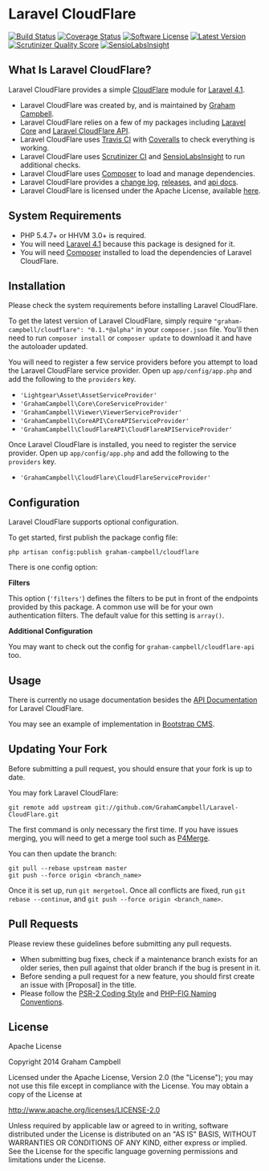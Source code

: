 Laravel CloudFlare
==================


[![Build Status](https://img.shields.io/travis/GrahamCampbell/Laravel-CloudFlare/master.svg)](https://travis-ci.org/GrahamCampbell/Laravel-CloudFlare)
[![Coverage Status](https://img.shields.io/coveralls/GrahamCampbell/Laravel-CloudFlare/master.svg)](https://coveralls.io/r/GrahamCampbell/Laravel-CloudFlare)
[![Software License](https://img.shields.io/badge/license-Apache%202.0-brightgreen.svg)](https://github.com/GrahamCampbell/Laravel-CloudFlare/blob/master/LICENSE.md)
[![Latest Version](https://img.shields.io/github/release/GrahamCampbell/Laravel-CloudFlare.svg)](https://github.com/GrahamCampbell/Laravel-CloudFlare/releases)
[![Scrutinizer Quality Score](https://scrutinizer-ci.com/g/GrahamCampbell/Laravel-CloudFlare/badges/quality-score.png?s=71ef8ad10b5b4b0a664a82bab0403ce2511b3b7a)](https://scrutinizer-ci.com/g/GrahamCampbell/Laravel-CloudFlare)
[![SensioLabsInsight](https://insight.sensiolabs.com/projects/265a732f-b8e7-4bc5-b468-224587f3ce8d/mini.png)](https://insight.sensiolabs.com/projects/265a732f-b8e7-4bc5-b468-224587f3ce8d)


## What Is Laravel CloudFlare?

Laravel CloudFlare provides a simple [CloudFlare](https://www.cloudflare.com/) module for [Laravel 4.1](http://laravel.com).

* Laravel CloudFlare was created by, and is maintained by [Graham Campbell](https://github.com/GrahamCampbell).
* Laravel CloudFlare relies on a few of my packages including [Laravel Core](https://github.com/GrahamCampbell/Laravel-Core) and [Laravel CloudFlare API](https://github.com/GrahamCampbell/Laravel-CloudFlare-API).
* Laravel CloudFlare uses [Travis CI](https://travis-ci.org/GrahamCampbell/Laravel-CloudFlare) with [Coveralls](https://coveralls.io/r/GrahamCampbell/Laravel-CloudFlare) to check everything is working.
* Laravel CloudFlare uses [Scrutinizer CI](https://scrutinizer-ci.com/g/GrahamCampbell/Laravel-CloudFlare) and [SensioLabsInsight](https://insight.sensiolabs.com/projects/265a732f-b8e7-4bc5-b468-224587f3ce8d) to run additional checks.
* Laravel CloudFlare uses [Composer](https://getcomposer.org) to load and manage dependencies.
* Laravel CloudFlare provides a [change log](https://github.com/GrahamCampbell/Laravel-CloudFlare/blob/master/CHANGELOG.md), [releases](https://github.com/GrahamCampbell/Laravel-CloudFlare/releases), and [api docs](http://grahamcampbell.github.io/Laravel-CloudFlare).
* Laravel CloudFlare is licensed under the Apache License, available [here](https://github.com/GrahamCampbell/Laravel-CloudFlare/blob/master/LICENSE.md).


## System Requirements

* PHP 5.4.7+ or HHVM 3.0+ is required.
* You will need [Laravel 4.1](http://laravel.com) because this package is designed for it.
* You will need [Composer](https://getcomposer.org) installed to load the dependencies of Laravel CloudFlare.


## Installation

Please check the system requirements before installing Laravel CloudFlare.

To get the latest version of Laravel CloudFlare, simply require `"graham-campbell/cloudflare": "0.1.*@alpha"` in your `composer.json` file. You'll then need to run `composer install` or `composer update` to download it and have the autoloader updated.

You will need to register a few service providers before you attempt to load the Laravel CloudFlare service provider. Open up `app/config/app.php` and add the following to the `providers` key.

* `'Lightgear\Asset\AssetServiceProvider'`
* `'GrahamCampbell\Core\CoreServiceProvider'`
* `'GrahamCampbell\Viewer\ViewerServiceProvider'`
* `'GrahamCampbell\CoreAPI\CoreAPIServiceProvider'`
* `'GrahamCampbell\CloudFlareAPI\CloudFlareAPIServiceProvider'`

Once Laravel CloudFlare is installed, you need to register the service provider. Open up `app/config/app.php` and add the following to the `providers` key.

* `'GrahamCampbell\CloudFlare\CloudFlareServiceProvider'`


## Configuration

Laravel CloudFlare supports optional configuration.

To get started, first publish the package config file:

    php artisan config:publish graham-campbell/cloudflare

There is one config option:

**Filters**

This option (`'filters'`) defines the filters to be put in front of the endpoints provided by this package. A common use will be for your own authentication filters. The default value for this setting is `array()`.

**Additional Configuration**

You may want to check out the config for `graham-campbell/cloudflare-api` too.


## Usage

There is currently no usage documentation besides the [API Documentation](http://grahamcampbell.github.io/Laravel-CloudFlare
) for Laravel CloudFlare.

You may see an example of implementation in [Bootstrap CMS](https://github.com/GrahamCampbell/Bootstrap-CMS).


## Updating Your Fork

Before submitting a pull request, you should ensure that your fork is up to date.

You may fork Laravel CloudFlare:

    git remote add upstream git://github.com/GrahamCampbell/Laravel-CloudFlare.git

The first command is only necessary the first time. If you have issues merging, you will need to get a merge tool such as [P4Merge](http://perforce.com/product/components/perforce_visual_merge_and_diff_tools).

You can then update the branch:

    git pull --rebase upstream master
    git push --force origin <branch_name>

Once it is set up, run `git mergetool`. Once all conflicts are fixed, run `git rebase --continue`, and `git push --force origin <branch_name>`.


## Pull Requests

Please review these guidelines before submitting any pull requests.

* When submitting bug fixes, check if a maintenance branch exists for an older series, then pull against that older branch if the bug is present in it.
* Before sending a pull request for a new feature, you should first create an issue with [Proposal] in the title.
* Please follow the [PSR-2 Coding Style](https://github.com/php-fig/fig-standards/blob/master/accepted/PSR-2-coding-style-guide.md) and [PHP-FIG Naming Conventions](https://github.com/php-fig/fig-standards/blob/master/bylaws/002-psr-naming-conventions.md).


## License

Apache License

Copyright 2014 Graham Campbell

Licensed under the Apache License, Version 2.0 (the "License");
you may not use this file except in compliance with the License.
You may obtain a copy of the License at

 http://www.apache.org/licenses/LICENSE-2.0

Unless required by applicable law or agreed to in writing, software
distributed under the License is distributed on an "AS IS" BASIS,
WITHOUT WARRANTIES OR CONDITIONS OF ANY KIND, either express or implied.
See the License for the specific language governing permissions and
limitations under the License.

